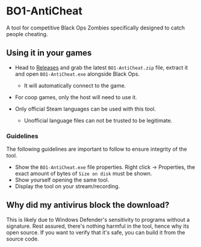 # BO1-AntiCheat
A tool for competitive Black Ops Zombies specifically designed to catch people cheating.

## Using it in your games
- Head to [Releases](https://github.com/BlackOpsOne/BO1-AntiCheat/releases/latest) and grab the latest `BO1-AntiCheat.zip` file, extract it and open `BO1-AntiCheat.exe` alongside Black Ops.
	- It will automatically connect to the game.

- For coop games, only the host will need to use it.

- Only official Steam languages can be used with this tool.
	- Unofficial language files can not be trusted to be legitimate.

### Guidelines
The following guidelines are important to follow to ensure integrity of the tool.
- Show the `BO1-AntiCheat.exe` file properties. Right click → Properties, the exact amount of bytes of `Size on disk` must be shown.
- Show yourself opening the same tool.
- Display the tool on your stream/recording.

## Why did my antivirus block the download?
This is likely due to Windows Defender's sensitivity to programs without a signature. Rest assured, there's nothing harmful in the tool, hence why its open source. If you want to verify that it's safe, you can build it from the source code.
